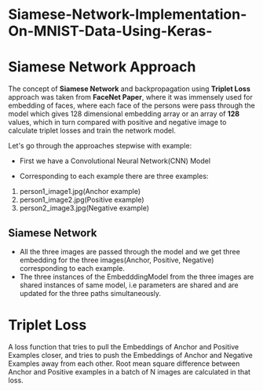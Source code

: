 # Siamese-Network-Implementation-On-MNIST-Data-Using-Keras-

# Siamese Network Approach

The concept of **Siamese Network** and backpropagation using **Triplet Loss** approach was taken from **FaceNet Paper**, where it was immensely used for embedding of faces, where each face of the persons were pass through the model which gives 128 dimensional embedding array or an array of **128** values, which in turn compared with positive and negative image to calculate triplet losses and train the network model.

Let's go through the approaches stepwise with example:

* First we have a Convolutional Neural Network(CNN) Model

* Corresponding to each example there are three examples:

 1. person1_image1.jpg(Anchor example)
 2. person1_image2.jpg(Positive example)
 3. person2_image3.jpg(Negative example)

 ## **Siamese Network**

 * All the three images are passed through the model and we get three embedding for the three images(Anchor, Positive, Negative) corresponding to each example.
 * The three instances of the EmbedddingModel from the three images are shared instances of same model, i.e parameters are shared and are updated for the three paths simultaneously.

# Triplet Loss

A loss function that tries to pull the Embeddings of Anchor and Positive Examples closer, and tries to push the Embeddings of Anchor and Negative Examples away from each other.
Root mean square difference between Anchor and Positive examples in a batch of N images are calculated in that loss.
